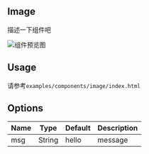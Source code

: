 ## Image

描述一下组件吧

![组件预览图](preview.png)

## Usage

请参考`examples/components/image/index.html`

## Options

| Name | Type | Default | Description |
|---|---|---|---|
| msg | String | hello | message |

